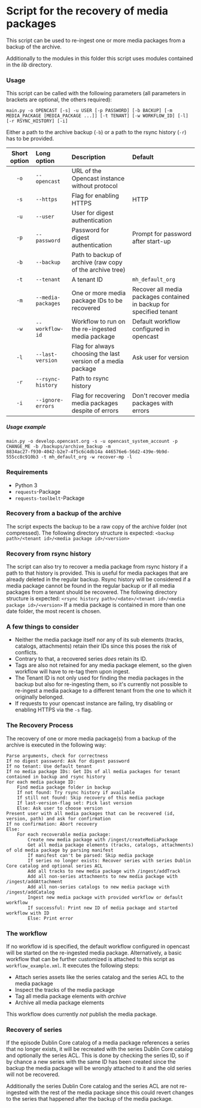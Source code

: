 # Script for the recovery of media packages

This script can be used to re-ingest one or more media packages from a backup of the archive.

Additionally to the modules in this folder this script uses modules contained in the _lib_ directory.

### Usage

This script can be called with the following parameters (all parameters in brackets are optional, the others required):

`main.py -o OPENCAST [-s] -u USER [-p PASSWORD] [-b BACKUP] [-m MEDIA_PACKAGE [MEDIA_PACKAGE ...]] [-t TENANT]
[-w WORKFLOW_ID] [-l] [-r RSYNC_HISTORY] [-i]`

Either a path to the archive backup (`-b`) or a path to the rsync history (`-r`) has to be provided.

| Short option | Long option       | Description                                                  | Default                                                             |
| :----------: | :---------------- | :----------------------------------------------------------- | :------------------------------------------------------------------ |
| `-o`         | `--opencast`      | URL of the Opencast instance without protocol                |                                                                     |
| `-s`         | `--https`         | Flag for enabling HTTPS                                      | HTTP                                                                |
| `-u`         | `--user`          | User for digest authentication                               |                                                                     |
| `-p`         | `--password`      | Password for digest authentication                           | Prompt for password after start-up                                  |
| `-b`         | `--backup`        | Path to backup of archive (raw copy of the archive tree)     |                                                                     |
| `-t`         | `--tenant`        | A tenant ID                                                  | `mh_default_org`                                                    |
| `-m`         | `--media-packages`| One or more media package IDs to be recovered                | Recover all media packages contained in backup for specified tenant |
| `-w`         | `--workflow-id`   | Workflow to run on the re-ingested media package             | Default workflow configured in opencast                             |
| `-l`         | `--last-version`  | Flag for always choosing the last version of a media package | Ask user for version                                                |
| `-r`         | `--rsync-history` | Path to rsync history                                        |                                                                     |
| `-i`         | `--ignore-errors` | Flag for recovering media packages despite of errors         | Don't recover media packages with errors                            |

##### Usage example

    main.py -o develop.opencast.org -s -u opencast_system_account -p CHANGE_ME -b /backups/archive_backup -m
    8834ac27-f930-4042-b2e7-4f5c6c4db14a 446576e6-56d2-439e-9b9d-555cc8c910b3 -t mh_default_org -w recover-mp -l

### Requirements

- Python 3
- `requests`-Package
- `requests-toolbelt`-Package

### Recovery from a backup of the archive

The script expects the backup to be a raw copy of the archive folder (not compressed). The following directory
structure is expected: `<backup path>/<tenant id>/<media package id>/<version>`

### Recovery from rsync history

The script can also try to recover a media package from rsync history if a path to that history is provided.
This is useful for media packages that are already deleted in the regular backup. Rsync history will be considered if a
media package cannot be found in the regular backup or if all media packages from a tenant should be recovered. The
following directory structure is expected: `<rsync history path>/<date>/<tenant id>/<media package id>/<version>`
If a media package is contained in more than one date folder, the most recent is chosen.

### A few things to consider

- Neither the media package itself nor any of its sub elements (tracks, catalogs, attachments) retain their IDs since
this poses the risk of conflicts.
- Contrary to that, a recovered series _does_ retain its ID.
- Tags are also not retained for any media package element, so the given workflow will have to re-tag them upon ingest.
- The Tenant ID is not only used for finding the media packages in the backup but also for re-ingesting them, so it's
currently not possible to re-ingest a media package to a different tenant from the one to which it originally belonged.
- If requests to your opencast instance are failing, try disabling or enabling HTTPS via the `-s` flag.

### The Recovery Process

The recovery of one or more media package(s) from a backup of the archive is executed in the following way:

    Parse arguments, check for correctness
    If no digest password: Ask for digest password
    If no tenant: Use default tenant
    If no media package IDs: Get IDs of all media packages for tenant contained in backup and rsync history
    For each media package ID:
        Find media package folder in backup
        If not found: Try rsync history if available
        If still not found: Skip recovery of this media package
        If last-version-flag set: Pick last version
        Else: Ask user to choose version
    Present user with all media packages that can be recovered (id, version, path) and ask for confirmation
    If no confirmation: Abort recovery
    Else:
        For each recoverable media package:
            Create new media package with /ingest/createMediaPackage
            Get all media package elements (tracks, catalogs, attachments) of old media package by parsing manifest
            If manifest can't be parsed: Skip media package
            If series no longer exists: Recover series with series Dublin Core catalog and optional series ACL
            Add all tracks to new media package with /ingest/addTrack
            Add all non-series attachments to new media package with /ingest/addAttachment
            Add all non-series catalogs to new media package with /ingest/addCatalog
            Ingest new media package with provided workflow or default workflow
            If successful: Print new ID of media package and started workflow with ID
            Else: Print error

### The workflow
If no workflow id is specified, the default workflow configured in opencast will be started on the re-ingested
media package. Alternatively, a basic workflow that can be further customized is attached to this script as
`workflow_example.xml`. It executes the following steps:
* Attach series assets like the series catalog and the series ACL to the media package
* Inspect the tracks of the media package
* Tag all media package elements with _archive_
* Archive all media package elements

This workflow does currently _not_ publish the media package.

### Recovery of series
If the episode Dublin Core catalog of a media package references a series that no longer exists, it will be recreated
with the series Dublin Core catalog and optionally the series ACL. This is done by checking the series ID, so if by
chance a new series with the same ID has been created since the backup the media package will be wrongly attached to it
and the old series will not be recovered.

Additionally the series Dublin Core catalog and the series ACL are not re-ingested with the rest of the media package
since this could revert changes to the series that happened after the backup of the media package.